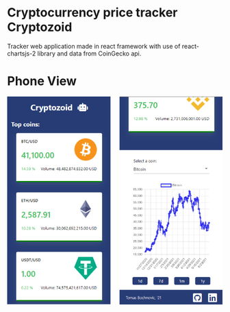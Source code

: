 # Cryptocurrency price tracker Cryptozoid

Tracker web application made in react framework with use of react-chartsjs-2 library and data from CoinGecko api.

# Phone View

![phone view](./src/images/phone_view.png)
